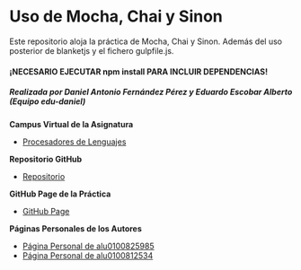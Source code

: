 # **Uso de Mocha, Chai y Sinon**
Este repositorio aloja la práctica de Mocha, Chai y Sinon. Además del
uso posterior de blanketjs y el fichero gulpfile.js.

#### **¡NECESARIO EJECUTAR npm install PARA INCLUIR DEPENDENCIAS!**

##### Realizada por Daniel Antonio Fernández Pérez y Eduardo Escobar Alberto (Equipo edu-daniel)

**Campus Virtual de la Asignatura**

* [Procesadores de Lenguajes](https://campusvirtual.ull.es/1516/course/view.php?id=178)

**Repositorio GitHub**

* [Repositorio](https://github.com/ULL-ESIT-GRADOII-PL/mocha-y-chai-edu-daniel)

**GitHub Page de la Práctica**

* [GitHub Page](http://ull-esit-gradoii-pl.github.io/mocha-y-chai-edu-daniel/)

**Páginas Personales de los Autores**

* [Página Personal de alu0100825985](http://alu0100825985.github.io./)
* [Página Personal de alu0100812534](http://alu0100812534.github.io./)
